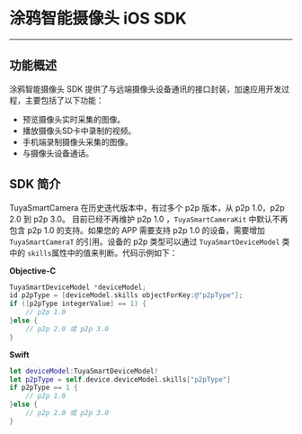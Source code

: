# 涂鸦智能摄像头 iOS SDK

---

## 功能概述

涂鸦智能摄像头 SDK 提供了与远端摄像头设备通讯的接口封装，加速应用开发过程，主要包括了以下功能：

- 预览摄像头实时采集的图像。
- 播放摄像头SD卡中录制的视频。
- 手机端录制摄像头采集的图像。
- 与摄像头设备通话。

## SDK 简介

TuyaSmartCamera 在历史迭代版本中，有过多个 p2p 版本，从 p2p 1.0，p2p 2.0 到 p2p 3.0。 目前已经不再维护 p2p 1.0 ，```TuyaSmartCameraKit``` 中默认不再包含 p2p 1.0 的支持。如果您的 APP 需要支持 p2p 1.0 的设备，需要增加 ```TuyaSmartCameraT``` 的引用。设备的 p2p 类型可以通过 ```TuyaSmartDeviceModel``` 类中的 ```skills```属性中的值来判断。代码示例如下：

__Objective-C__

```objective-c
TuyaSmartDeviceModel *deviceModel;
id p2pType = [deviceModel.skills objectForKey:@"p2pType"];
if ([p2pType integerValue] == 1) {
    // p2p 1.0
}else {
    // p2p 2.0 或 p2p 3.0
}
```

__Swift__

```swift
let deviceModel:TuyaSmartDeviceModel!
let p2pType = self.device.deviceModel.skills["p2pType"]
if p2pType == 1 {
    // p2p 1.0
}else {
    // p2p 2.0 或 p2p 3.0
}
```

